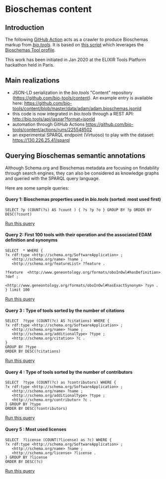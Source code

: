 # Bioschemas content

## Introduction
The following [GitHub Action](https://github.com/bio-tools/content/actions/runs/225548502/workflow) acts as a crawler to produce Bioschemas markup from [_bio.tools_](https://bio.tools). It is based on [this script](https://github.com/bio-tools/content/blob/master/scripts/bioschemas/biotools_to_bioschemas.py) which leverages  the [Bioschemas Tool profile](https://bioschemas.org/profiles/Tool/0.4-DRAFT-2019_07_19). 

This work has been initiated in Jan 2020 at the ELIXIR Tools Platform hackathon held in Paris. 

## Main realizations
- JSON-LD serialization in the _bio.tools_ "Content" repository (https://github.com/bio-tools/content). An example entry is available here: https://github.com/bio-tools/content/blob/master/data/adam/adam.bioschemas.jsonld
- this code is now integrated in _bio.tools_ through a REST API: http://bio.tools/api/jaspar?format=jsonld
- automation through GitHub Actions https://github.com/bio-tools/content/actions/runs/225548502 
- an experimental SPARQL endpoint (Virtuoso) to play with the dataset: https://130.226.25.41/sparql

## Querying Bioschemas semantic annotations
Although Schema.org and Bioschemas metadata are focusing on findability through search engines, they can also be considered as knowledge graphs and queried with the SPARQL query language. 

Here are some sample queries: 
#### Query 1: Bioschemas properties used in _bio.tools_ (sorted: most used first)
```
SELECT ?p (COUNT(?s) AS ?count ) { ?s ?p ?o } GROUP BY ?p ORDER BY DESC(?count)
```
[Run this query](https://130.226.25.41/sparql?default-graph-uri=&query=SELECT+%3Fp+%28COUNT%28%3Fs%29+AS+%3Fcount+%29+%7B+%3Fs+%3Fp+%3Fo+%7D+GROUP+BY+%3Fp+ORDER+BY+DESC%28%3Fcount%29&format=text%2Fhtml&timeout=0&debug=on&run=+Run+Query+)

#### Query 2: First 100 tools with their operation and the associated EDAM definition and synonyms
```
SELECT  * WHERE {
?x rdf:type <http://schema.org/SoftwareApplication> ;
   <http://schema.org/name> ?name ; 
   <http://schema.org/featureList> ?feature .

?feature  <http://www.geneontology.org/formats/oboInOwl#hasDefinition> ?def ; 
         <http://www.geneontology.org/formats/oboInOwl#hasExactSynonym> ?syn .
} limit 100
```
[Run this query](https://130.226.25.41/sparql?default-graph-uri=&query=SELECT++*+WHERE+%7B%0D%0A%3Fx+rdf%3Atype+%3Chttp%3A%2F%2Fschema.org%2FSoftwareApplication%3E+%3B%0D%0A+++%3Chttp%3A%2F%2Fschema.org%2Fname%3E+%3Fname+%3B+%0D%0A+++%3Chttp%3A%2F%2Fschema.org%2FfeatureList%3E+%3Ffeature+.%0D%0A%0D%0A%3Ffeature++%3Chttp%3A%2F%2Fwww.geneontology.org%2Fformats%2FoboInOwl%23hasDefinition%3E+%3Fdef+%3B+%0D%0A+++++++++%3Chttp%3A%2F%2Fwww.geneontology.org%2Fformats%2FoboInOwl%23hasExactSynonym%3E+%3Fsyn+.%0D%0A%7D+limit+100&format=text%2Fhtml&timeout=0&debug=on&run=+Run+Query+)

#### Query 3 : Type of tools sorted by the number of citations
```
SELECT  ?type (COUNT(?c) AS ?citations) WHERE {
?x rdf:type <http://schema.org/SoftwareApplication> ;
   <http://schema.org/name> ?name ; 
   <http://schema.org/additionalType> ?type ;
   <http://schema.org/citation> ?c .
} 
GROUP BY ?type
ORDER BY DESC(?citations)
```
[Run this query](https://130.226.25.41/sparql?default-graph-uri=&query=SELECT++%3Ftype+%28COUNT%28%3Fc%29+AS+%3Fcitations%29+WHERE+%7B%0D%0A%3Fx+rdf%3Atype+%3Chttp%3A%2F%2Fschema.org%2FSoftwareApplication%3E+%3B%0D%0A+++%3Chttp%3A%2F%2Fschema.org%2Fname%3E+%3Fname+%3B+%0D%0A+++%3Chttp%3A%2F%2Fschema.org%2FadditionalType%3E+%3Ftype+%3B%0D%0A+++%3Chttp%3A%2F%2Fschema.org%2Fcitation%3E+%3Fc+.%0D%0A%7D+%0D%0AGROUP+BY+%3Ftype%0D%0AORDER+BY+DESC%28%3Fcitations%29&format=text%2Fhtml&timeout=0&debug=on&run=+Run+Query+)

#### Query 4 : Type of tools sorted by the number of contributors
```
SELECT  ?type (COUNT(?c) as ?contributors) WHERE {
?x rdf:type <http://schema.org/SoftwareApplication> ;
   <http://schema.org/name> ?name ; 
   <http://schema.org/additionalType> ?type ;
   <http://schema.org/contributor> ?c .
} GROUP BY ?type
ORDER BY DESC(?contributors)
```
[Run this query](https://130.226.25.41/sparql?default-graph-uri=&query=SELECT++%3Ftype+%28COUNT%28%3Fc%29+as+%3Fcontributors%29+WHERE+%7B%0D%0A%3Fx+rdf%3Atype+%3Chttp%3A%2F%2Fschema.org%2FSoftwareApplication%3E+%3B%0D%0A+++%3Chttp%3A%2F%2Fschema.org%2Fname%3E+%3Fname+%3B+%0D%0A+++%3Chttp%3A%2F%2Fschema.org%2FadditionalType%3E+%3Ftype+%3B%0D%0A+++%3Chttp%3A%2F%2Fschema.org%2Fcontributor%3E+%3Fc+.%0D%0A%7D+GROUP+BY+%3Ftype%0D%0AORDER+BY+DESC%28%3Fcontributors%29&format=text%2Fhtml&timeout=0&debug=on&run=+Run+Query+)

#### Query 5 : Most used licenses 
```
SELECT  ?license (COUNT(?license) as ?c) WHERE {
?x rdf:type <http://schema.org/SoftwareApplication> ;
   <http://schema.org/name> ?name ; 
   <http://schema.org/license> ?license .
} GROUP BY ?license
ORDER BY DESC(?c)
```
[Run this query](https://130.226.25.41/sparql?default-graph-uri=&query=SELECT++%3Flicense+%28COUNT%28%3Flicense%29+as+%3Fc%29+WHERE+%7B%0D%0A%3Fx+rdf%3Atype+%3Chttp%3A%2F%2Fschema.org%2FSoftwareApplication%3E+%3B%0D%0A+++%3Chttp%3A%2F%2Fschema.org%2Fname%3E+%3Fname+%3B+%0D%0A+++%3Chttp%3A%2F%2Fschema.org%2Flicense%3E+%3Flicense+.%0D%0A%7D+GROUP+BY+%3Flicense%0D%0AORDER+BY+DESC%28%3Fc%29&format=text%2Fhtml&timeout=0&debug=on&run=+Run+Query+)
